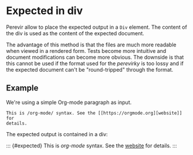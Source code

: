 # Expected in div

Perevir allow to place the expected output in a `Div` element. The
content of the div is used as the content of the expected document.

The advantage of this method is that the files are much more readable
when viewed in a rendered form. Tests become more intuitive and document
modifications can become more obvious. The downside is that this cannot
be used if the format used for the *perevirky* is too lossy and if the
expected document can't be "round-tripped" through the format.

## Example

We're using a simple Org-mode paragraph as input.

``` {#input .org}
This is /org-mode/ syntax. See the [[https://orgmode.org][website]] for
details.
```

The expected output is contained in a div:

::: {#expected}
This is *org-mode* syntax. See the [website](https://orgmode.org) for
details.
:::
